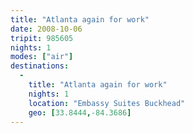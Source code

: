 ```yaml
---
title: "Atlanta again for work"
date: 2008-10-06
tripit: 985605
nights: 1
modes: ["air"]
destinations:
  -
    title: "Atlanta again for work"
    nights: 1
    location: "Embassy Suites Buckhead"
    geo: [33.8444,-84.3686]
---
```



